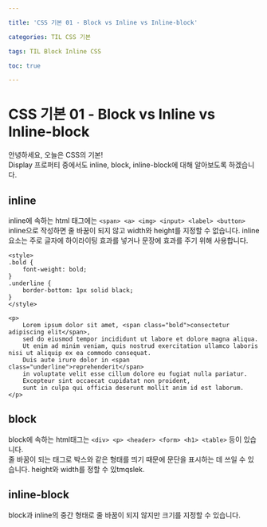 ```yaml
---

title: 'CSS 기본 01 - Block vs Inline vs Inline-block'

categories: TIL CSS 기본

tags: TIL Block Inline CSS

toc: true

---
```



# CSS 기본 01 - Block vs Inline vs Inline-block


안녕하세요, 오늘은 CSS의 기본!  
Display 프로퍼티 중에서도 inline, block, inline-block에 대해 알아보도록 하겠습니다.  
  

## inline  
inline에 속하는 html 태그에는 ```<span> <a> <img> <input> <label> <button> ```
inline으로 작성하면 줄 바꿈이 되지 않고 width와 height를 지정할 수 없습니다. inline 요소는 주로 글자에 하이라이팅 효과를 넣거나 문장에 효과를 주기 위해 사용합니다. 

```
<style>
.bold {
    font-weight: bold;
}
.underline {
    border-bottom: 1px solid black;
}
</style>

<p>
    Lorem ipsum dolor sit amet, <span class="bold">consectetur adipiscing elit</span>,
	sed do eiusmod tempor incididunt ut labore et dolore magna aliqua.
	Ut enim ad minim veniam, quis nostrud exercitation ullamco laboris nisi ut aliquip ex ea commodo consequat.
	Duis aute irure dolor in <span class="underline">reprehenderit</span>
	in voluptate velit esse cillum dolore eu fugiat nulla pariatur.
	Excepteur sint occaecat cupidatat non proident,
	sunt in culpa qui officia deserunt mollit anim id est laborum.
</p>
```



## block
block에 속하는 html태그는 ```<div> <p> <header> <form> <h1> <table>``` 등이 있습니다.  
줄 바꿈이 되는 태그로 박스와 같은 형태를 띄기 때문에 문단을 표시하는 데 쓰일 수 있습니다. height와 width를 정할 수 있tmqslek.  


## inline-block
block과 inline의 중간 형태로 줄 바꿈이 되지 않지만 크기를 지정할 수 있습니다. 
